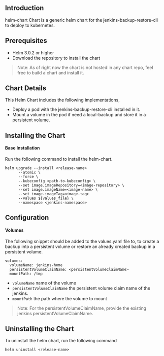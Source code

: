 ## Introduction
 helm-chart Chart is a generic helm chart for the jenkins-backup-restore-cli to deploy to kubernetes. 

## Prerequisites
- Helm 3.0.2 or higher
- Download the repository to install the chart

> Note: As of right now the chart is not hosted in any chart repo, feel free to build a chart and 
>install it.

## Chart Details
This Helm Chart includes the following implementations,
- Deploy a pod with the jenkins-backup-restore-cli installed in it.
- Mount a volume in the pod if need a local-backup and store it in a persistent volume.

## Installing the Chart

#### **Base Installation**
Run the following command to install the helm-chart.
```
helm upgrade --install <release-name> 
      --atomic \
      --force \
      --kubeconfig <path-to-kubeconfig> \
      --set image.imageRepository=<image-repository> \
      --set image.imageName=<image-name> \
      --set image.imageTag=<image-tag>
      --values ${values_file} \
      --namespace <jenkins-namespace>
```

## Configuration
#### **Volumes**
The following snippet should be added to the values.yaml file to, to create a backup into a persistent volume or restore an already created backup in a persistent volume.
```
volumes:
  volumeName: jenkins-home
  persistentVolumeClaimName: <persistentVolumeClaimName>
  mountPath: /tmp
```

- `volumeName` name of the volume
- `persistentVolumeClaimName` the persistent volume claim name of the jenkins.
- `mountPath` the path where the volume to mount

> Note: For the persistentVolumeClaimName, provide the existing jenkins persistentVolumeClaimName.


## Uninstalling the Chart
To uninstall the helm chart, run the following command
```
helm uninstall <release-name>
```
